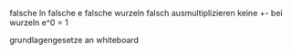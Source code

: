 falsche ln
falsche e
falsche wurzeln
falsch ausmultiplizieren
keine +- bei wurzeln
e^0 = 1

grundlagengesetze an whiteboard